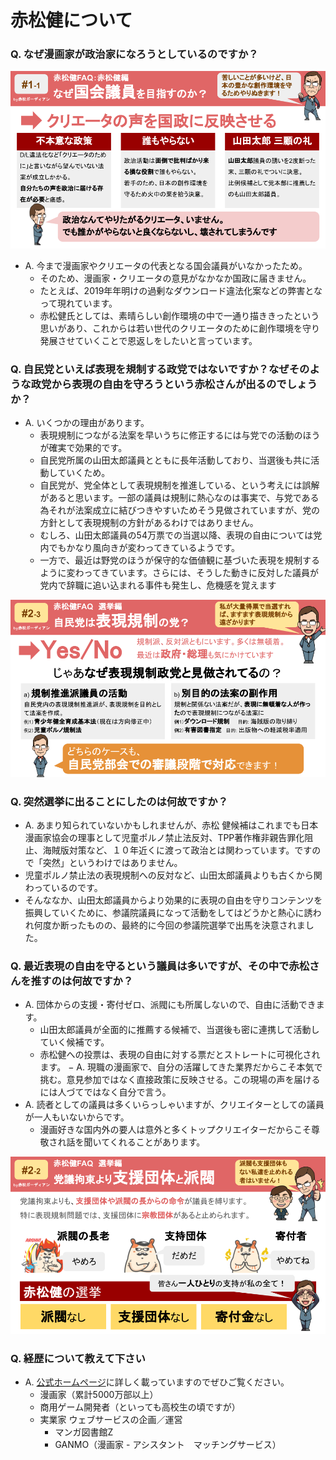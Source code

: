 # 赤松健について

### Q. なぜ漫画家が政治家になろうとしているのですか？

![何故赤松さんが出馬？](/assets/infographics/about_01.png)

- A. 今まで漫画家やクリエータの代表となる国会議員がいなかったため。
  - そのため、漫画家・クリエータの意見がなかなか国政に届きません。
  - たとえば、2019年年明けの過剰なダウンロード違法化案などの弊害となって現れています。
  - 赤松健氏としては、素晴らしい創作環境の中で一通り描ききったという思いがあり、これからは若い世代のクリエータのために創作環境を守り発展させていくことで恩返しをしたいと言っています。

### Q. 自民党といえば表現を規制する政党ではないですか？なぜそのような政党から表現の自由を守ろうという赤松さんが出るのでしょうか？
- A. いくつかの理由があります。
  - 表現規制につながる法案を早いうちに修正するには与党での活動のほうが確実で効果的です。
  - 自民党所属の山田太郎議員とともに長年活動しており、当選後も共に活動していくため。
  - 自民党が、党全体として表現規制を推進している、という考えには誤解があると思います。一部の議員は規制に熱心なのは事実で、与党である為それが法案成立に結びつきやすいためそう見做されていますが、党の方針として表現規制の方針があるわけではありません。
  - むしろ、山田太郎議員の54万票での当選以降、表現の自由については党内でもかなり風向きが変わってきているようです。
  - 一方で、最近は野党のほうが保守的な価値観に基づいた表現を規制するように変わってきています。さらには、そうした動きに反対した議員が党内で辞職に追い込まれる事件も発生し、危機感を覚えます

![自民党は表現規制の党？](/assets/infographics/vote_03.png)

### Q. 突然選挙に出ることにしたのは何故ですか？
- A. あまり知られていないかもしれませんが、赤松 健候補はこれまでも日本漫画家協会の理事として児童ポルノ禁止法反対、TPP著作権非親告罪化阻止、海賊版対策など、１０年近くに渡って政治とは関わっています。ですので「突然」というわけではありません。
- 児童ポルノ禁止法の表現規制への反対など、山田太郎議員よりも古くから関わっているのです。
- そんななか、山田太郎議員からより効果的に表現の自由を守りコンテンツを振興していくために、参議院議員になって活動をしてはどうかと熱心に誘われ何度か断ったものの、最終的に今回の参議院選挙で出馬を決意されました。

### Q. 最近表現の自由を守るという議員は多いですが、その中で赤松さんを推すのは何故ですか？
- A. 団体からの支援・寄付ゼロ、派閥にも所属しないので、自由に活動できます。
  - 山田太郎議員が全面的に推薦する候補で、当選後も密に連携して活動していく候補です。
  - 赤松健への投票は、表現の自由に対する票だとストレートに可視化されます。
− A. 現職の漫画家で、自分の活躍してきた業界だからこそ本気で挑む。意見参加ではなく直接政策に反映させる。この現場の声を届けるには人づてではなく自分で言う。
- A. 読者としての議員は多くいらっしゃいますが、クリエイターとしての議員が一人もいないからです。
  - 漫画好きな国内外の要人は意外と多くトップクリエイターだからこそ尊敬され話を聞いてくれることがあります。

![推す理由](/assets/infographics/vote_02.png)

### Q. 経歴について教えて下さい
- A. [公式ホームページ](https://kenakamatsu.jp/profile)に詳しく載っていますのでぜひご覧ください。
  - 漫画家（累計5000万部以上）
  - 商用ゲーム開発者（といっても高校生の頃ですが）
  - 実業家 ウェブサービスの企画／運営
    - マンガ図書館Z
    - GANMO（漫画家 - アシスタント　マッチングサービス）

